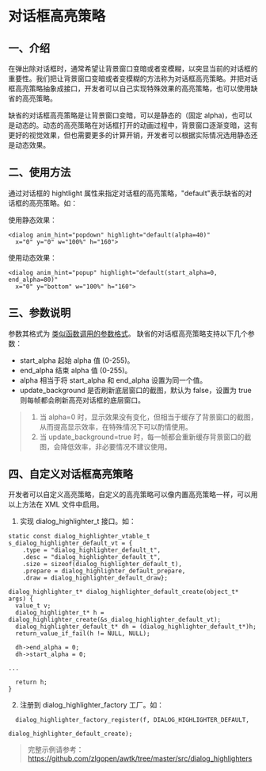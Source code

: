 # 对话框高亮策略

## 一、介绍

在弹出除对话框时，通常希望让背景窗口变暗或者变模糊，以突显当前的对话框的重要性。我们把让背景窗口变暗或者变模糊的方法称为对话框高亮策略。并把对话框高亮策略抽象成接口，开发者可以自己实现特殊效果的高亮策略，也可以使用缺省的高亮策略。

缺省的对话框高亮策略是让背景窗口变暗，可以是静态的（固定 alpha)，也可以是动态的。动态的高亮策略在对话框打开的动画过程中，背景窗口逐渐变暗，这有更好的视觉效果，但也需要更多的计算开销，开发者可以根据实际情况选用静态还是动态效果。

## 二、使用方法

通过对话框的 hightlight 属性来指定对话框的高亮策略，"default"表示缺省的对话框的高亮策略。如：

使用静态效果：

```
<dialog anim_hint="popdown" highlight="default(alpha=40)"  
  x="0" y="0" w="100%" h="160">
```

使用动态效果：

```
<dialog anim_hint="popup" highlight="default(start_alpha=0, end_alpha=80)" 
  x="0" y="bottom" w="100%" h="160">
```

## 三、参数说明

参数其格式为 [类似函数调用的参数格式](func_call_params_format.md)。 缺省的对话框高亮策略支持以下几个参数：

* start_alpha 起始 alpha 值 (0-255)。
* end_alpha 结束 alpha 值 (0-255)。
* alpha 相当于将 start\_alpha 和 end\_alpha 设置为同一个值。
* update_background 是否刷新底层窗口的截图，默认为 false，设置为 true 则每帧都会刷新高亮对话框的底层窗口。

> 1. 当 alpha=0 时，显示效果没有变化，但相当于缓存了背景窗口的截图，从而提高显示效率，在特殊情况下可以酌情使用。
> 2. 当 update_background=true 时，每一帧都会重新缓存背景窗口的截图，会降低效率，非必要情况不建议使用。

## 四、自定义对话框高亮策略

开发者可以自定义高亮策略，自定义的高亮策略可以像内置高亮策略一样，可以用以上方法在 XML 文件中启用。

1. 实现 dialog\_highlighter\_t 接口。如：

```
static const dialog_highlighter_vtable_t s_dialog_highlighter_default_vt = { 
    .type = "dialog_highlighter_default_t",
    .desc = "dialog_highlighter_default_t",
    .size = sizeof(dialog_highlighter_default_t),
    .prepare = dialog_highlighter_default_prepare,
    .draw = dialog_highlighter_default_draw};

dialog_highlighter_t* dialog_highlighter_default_create(object_t* args) {
  value_t v;
  dialog_highlighter_t* h = dialog_highlighter_create(&s_dialog_highlighter_default_vt);
  dialog_highlighter_default_t* dh = (dialog_highlighter_default_t*)h;
  return_value_if_fail(h != NULL, NULL);

  dh->end_alpha = 0;
  dh->start_alpha = 0;

...

  return h;
}
```

2. 注册到 dialog\_highlighter\_factory 工厂。如：

```
  dialog_highlighter_factory_register(f, DIALOG_HIGHLIGHTER_DEFAULT,
                                      dialog_highlighter_default_create);
```

> 完整示例请参考：https://github.com/zlgopen/awtk/tree/master/src/dialog_highlighters
